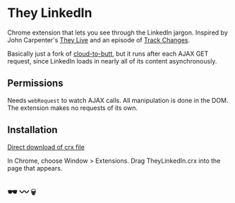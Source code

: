 # They LinkedIn

Chrome extension that lets you see through the LinkedIn jargon. Inspired by John Carpenter's [They Live](https://en.wikipedia.org/wiki/They_Live) and an episode of [Track Changes](https://trackchanges.postlight.com/paul-and-rich-try-to-talk-about-something-else-but-end-up-complaining-about-linkedin-again-c20526cfdb74).

Basically just a fork of [cloud-to-butt](https://github.com/panicsteve/cloud-to-butt), but it runs after each AJAX GET request, since LinkedIn loads in nearly all of its content asynchronously.

## Permissions
Needs `webRequest` to watch AJAX calls. All manipulation is done in the DOM. The extension makes no requests of its own.

## Installation

[Direct download of crx file](https://github.com/prichey/they-linkedin/blob/master/TheyLinkedIn.crx?raw=true)

In Chrome, choose Window > Extensions. Drag TheyLinkedIn.crx into the page that appears.

## 🕶 〰️ 💀
